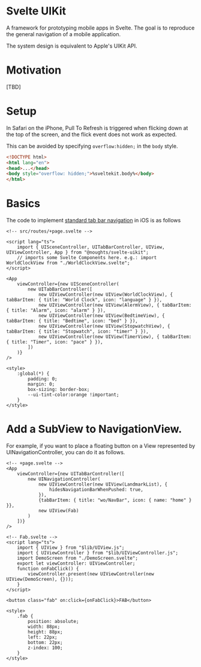 # Svelte UIKit
A framework for prototyping mobile apps in Svelte.
The goal is to reproduce the general navigation of a mobile application.

The system design is equivalent to Apple's UIKit API.

# Motivation
[TBD]

# Setup

In Safari on the iPhone, Pull To Refresh is triggered when flicking down at the top of the screen, and the flick event does not work as expected.

This can be avoided by specifying `overflow:hidden;` in the `body` style.

```html
<!DOCTYPE html>
<html lang="en">
<head>...</head>
<body style="overflow: hidden;">%sveltekit.body%</body>
</html>
```

# Basics

The code to implement [standard tab bar navigation](https://developer.apple.com/documentation/uikit/uitabbarcontroller) in iOS is as follows


```svelte
<!-- src/routes/+page.svelte -->

<script lang="ts">
    import { UISceneController, UITabBarController, UIView, UIViewController, App } from "@noughts/svelte-uikit";
    // imports some Svelte Components here. e.g.: import WorldClockView from "./WorldClockView.svelte";
</script>

<App
    viewController={new UISceneController(
        new UITabBarController([
            new UIViewController(new UIView(WorldClockView), { tabBarItem: { title: "World Clock", icon: "language" } }),
            new UIViewController(new UIView(AlermView), { tabBarItem: { title: "Alarm", icon: "alarm" } }),
            new UIViewController(new UIView(BedtimeView), { tabBarItem: { title: "Bedtime", icon: "bed" } }),
            new UIViewController(new UIView(StopwatchView), { tabBarItem: { title: "Stopwatch", icon: "timer" } }),
            new UIViewController(new UIView(TimerView), { tabBarItem: { title: "Timer", icon: "pace" } }),
        ])
    )}
/>

<style>
    :global(*) {
        padding: 0;
        margin: 0;
        box-sizing: border-box;
        --ui-tint-color:orange !important;
    }
</style>
```

# Add a SubView to NavigationView.

For example, if you want to place a floating button on a View represented by UINavigationController, you can do it as follows.

```svelte
<!-- +page.svelte -->
<App
    viewController={new UITabBarController([
        new UINavigationController(
            new UIViewController(new UIView(LandmarkList), {
                hidesNavigationBarWhenPushed: true,
            }),
            {tabBarItem: { title: "wo/NavBar", icon: { name: "home" } }},
            new UIView(Fab)
        )
    ])}
/>
```


```svelte
<!-- Fab.svelte -->
<script lang="ts">
    import { UIView } from "$lib/UIView.js";
    import { UIViewController } from "$lib/UIViewController.js";
    import DemoScreen from "./DemoScreen.svelte";
    export let viewController: UIViewController;
    function onFabClick() {
        viewController.present(new UIViewController(new UIView(DemoScreen), {}));
    }
</script>

<button class="fab" on:click={onFabClick}>FAB</button>

<style>
    .fab {
        position: absolute;
        width: 88px;
        height: 88px;
        left: 22px;
        bottom: 22px;
        z-index: 100;
    }
</style>
```
